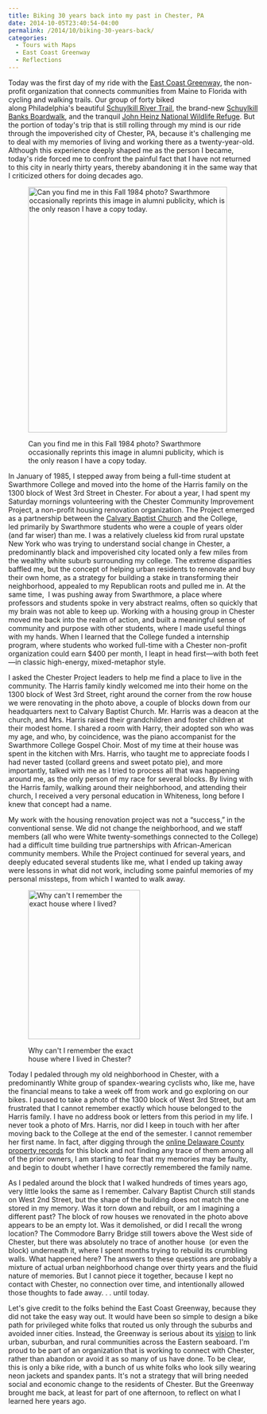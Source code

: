 ```yaml
---
title: Biking 30 years back into my past in Chester, PA
date: 2014-10-05T23:40:54-04:00
permalink: /2014/10/biking-30-years-back/
categories:
  - Tours with Maps
  - East Coast Greenway
  - Reflections
---
```

Today was the first day of my ride with the <a href="http://greenway.org" target="_blank">East Coast Greenway</a>, the non-profit organization that connects communities from Maine to Florida with cycling and walking trails. Our group of forty biked along Philadelphia's beautiful <a href="http://www.schuylkillrivertrail.com/" target="_blank">Schuylkill River Trail</a>, the brand-new <a href="https://www.schuylkillbanks.org/" target="_blank">Schuylkill Banks Boardwalk</a>, and the tranquil <a href="http://www.fws.gov/refuge/John_Heinz/" target="_blank">John Heinz National Wildlife Refuge</a>. But the portion of today's trip that is still rolling through my mind is our ride through the impoverished city of Chester, PA, because it's challenging me to deal with my memories of living and working there as a twenty-year-old. Although this experience deeply shaped me as the person I became, today's ride forced me to confront the painful fact that I have not returned to this city in nearly thirty years, thereby abandoning it in the same way that I criticized others for doing decades ago.<figure id="attachment_177" aria-describedby="caption-attachment-177" style="width: 400px" class="wp-caption alignright">

[<img class="size-full wp-image-177" src="http://jackbikes.org/wp-content/uploads/2014/10/JackChester1984Fall.jpg" alt="Can you find me in this Fall 1984 photo? Swarthmore occasionally reprints this image in alumni publicity, which is the only reason I have a copy today." width="400" height="494" srcset="https://jackbikes.org/wp-content/uploads/2014/10/JackChester1984Fall.jpg 400w, https://jackbikes.org/wp-content/uploads/2014/10/JackChester1984Fall-242x300.jpg 242w" sizes="(max-width: 400px) 100vw, 400px" />](http://jackbikes.org/wp-content/uploads/2014/10/JackChester1984Fall.jpg)<figcaption id="caption-attachment-177" class="wp-caption-text">Can you find me in this Fall 1984 photo? Swarthmore occasionally reprints this image in alumni publicity, which is the only reason I have a copy today.</figcaption></figure>

In January of 1985, I stepped away from being a full-time student at Swarthmore College and moved into the home of the Harris family on the 1300 block of West 3rd Street in Chester. For about a year, I had spent my Saturday mornings volunteering with the Chester Community Improvement Project, a non-profit housing renovation organization. The Project emerged as a partnership between the <a href="http://calvarybaptistchester.org/" target="_blank">Calvary Baptist Church</a> and the College, led primarily by Swarthmore students who were a couple of years older (and far wiser) than me. I was a relatively clueless kid from rural upstate New York who was trying to understand social change in Chester, a predominantly black and impoverished city located only a few miles from the wealthy white suburb surrounding my college. The extreme disparities baffled me, but the concept of helping urban residents to renovate and buy their own home, as a strategy for building a stake in transforming their neighborhood, appealed to my Republican roots and pulled me in. At the same time,  I was pushing away from Swarthmore, a place where professors and students spoke in very abstract realms, often so quickly that my brain was not able to keep up. Working with a housing group in Chester moved me back into the realm of action, and built a meaningful sense of community and purpose with other students, where I made useful things with my hands. When I learned that the College funded a internship program, where students who worked full-time with a Chester non-profit organization could earn $400 per month, I leapt in head first—with both feet—in classic high-energy, mixed-metaphor style.

I asked the Chester Project leaders to help me find a place to live in the community. The Harris family kindly welcomed me into their home on the 1300 block of West 3rd Street, right around the corner from the row house we were renovating in the photo above, a couple of blocks down from our headquarters next to Calvary Baptist Church. Mr. Harris was a deacon at the church, and Mrs. Harris raised their grandchildren and foster children at their modest home. I shared a room with Harry, their adopted son who was my age, and who, by coincidence, was the piano accompanist for the Swarthmore College Gospel Choir. Most of my time at their house was spent in the kitchen with Mrs. Harris, who taught me to appreciate foods I had never tasted (collard greens and sweet potato pie), and more importantly, talked with me as I tried to process all that was happening around me, as the only person of my race for several blocks. By living with the Harris family, walking around their neighborhood, and attending their church, I received a very personal education in Whiteness, long before I knew that concept had a name.

My work with the housing renovation project was not a &#8220;success,&#8221; in the conventional sense. We did not change the neighborhood, and we staff members (all who were White twenty-somethings connected to the College) had a difficult time building true partnerships with African-American community members. While the Project continued for several years, and deeply educated several students like me, what I ended up taking away were lessons in what did not work, including some painful memories of my personal missteps, from which I wanted to walk away.<figure id="attachment_179" aria-describedby="caption-attachment-179" style="width: 225px" class="wp-caption alignright">

[<img class="size-medium wp-image-179" src="http://jackbikes.org/wp-content/uploads/2014/10/Jack1300BlockChester-225x300.jpg" alt="Why can't I remember the exact house where I lived?" width="225" height="300" srcset="https://jackbikes.org/wp-content/uploads/2014/10/Jack1300BlockChester-225x300.jpg 225w, https://jackbikes.org/wp-content/uploads/2014/10/Jack1300BlockChester.jpg 480w" sizes="(max-width: 225px) 100vw, 225px" />](http://jackbikes.org/wp-content/uploads/2014/10/Jack1300BlockChester.jpg)<figcaption id="caption-attachment-179" class="wp-caption-text">Why can't I remember the exact house where I lived in Chester?</figcaption></figure>

Today I pedaled through my old neighborhood in Chester, with a predominantly White group of spandex-wearing cyclists who, like me, have the financial means to take a week off from work and go exploring on our bikes. I paused to take a photo of the 1300 block of West 3rd Street, but am frustrated that I cannot remember exactly which house belonged to the Harris family. I have no address book or letters from this period in my life. I never took a photo of Mrs. Harris, nor did I keep in touch with her after moving back to the College at the end of the semester. I cannot remember her first name. In fact, after digging through the <a href="http://w01.co.delaware.pa.us/pa/publicaccess.asp?real.x=1" target="_blank">online Delaware County property records</a> for this block and not finding any trace of them among all of the prior owners, I am starting to fear that my memories may be faulty, and begin to doubt whether I have correctly remembered the family name.

As I pedaled around the block that I walked hundreds of times years ago, very little looks the same as I remember. Calvary Baptist Church still stands on West 2nd Street, but the shape of the building does not match the one stored in my memory. Was it torn down and rebuilt, or am I imagining a different past? The block of row houses we renovated in the photo above appears to be an empty lot. Was it demolished, or did I recall the wrong location? The Commodore Barry Bridge still towers above the West side of Chester, but there was absolutely no trace of another house  (or even the block) underneath it, where I spent months trying to rebuild its crumbling walls. What happened here? The answers to these questions are probably a mixture of actual urban neighborhood change over thirty years and the fluid nature of memories. But I cannot piece it together, because I kept no contact with Chester, no connection over time, and intentionally allowed those thoughts to fade away. . . until today.

Let's give credit to the folks behind the East Coast Greenway, because they did not take the easy way out. It would have been so simple to design a bike path for privileged white folks that routed us only through the suburbs and avoided inner cities. Instead, the Greenway is serious about its <a href="http://www.greenway.org/about-the-greenway/ecg-vision" target="_blank">vision</a> to link urban, suburban, and rural communities across the Eastern seaboard. I'm proud to be part of an organization that is working to connect with Chester, rather than abandon or avoid it as so many of us have done. To be clear, this is only a bike ride, with a bunch of us white folks who look silly wearing neon jackets and spandex pants. It's not a strategy that will bring needed social and economic change to the residents of Chester. But the Greenway brought me back, at least for part of one afternoon, to reflect on what I learned here years ago.

